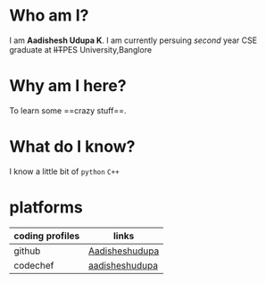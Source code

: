 # Who am I?
 I am **Aadishesh Udupa K**. I am currently persuing *second* year CSE graduate at ~~IIT~~PES University,Banglore

# Why am I here?
 To learn some ==crazy stuff==.
 
# What do I know?
 I know a little bit of `python` `C++` 
 
# platforms
coding profiles|links
-|-
github|[Aadisheshudupa](https://github.com/Aadisheshudupa)
codechef|[aadisheshudupa](https://www.codechef.com/users/aadisheshudupa)
